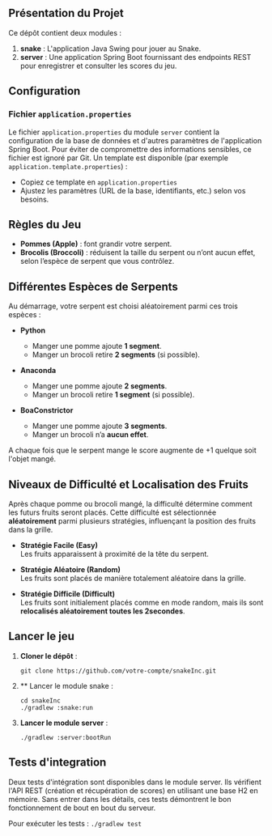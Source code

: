 ## Présentation du Projet

Ce dépôt contient deux modules :

1. **snake** : L'application Java Swing pour jouer au Snake.
2. **server** : Une application Spring Boot fournissant des endpoints REST pour enregistrer et consulter les scores du jeu.

## Configuration

### Fichier `application.properties`

Le fichier `application.properties` du module `server` contient la configuration de la base de données et d'autres paramètres de l'application Spring Boot. Pour éviter de compromettre des informations sensibles, ce fichier est ignoré par Git. Un template est disponible (par exemple `application.template.properties`) :  
- Copiez ce template en `application.properties`
- Ajustez les paramètres (URL de la base, identifiants, etc.) selon vos besoins.

## Règles du Jeu

- **Pommes (Apple)** : font grandir votre serpent.
- **Brocolis (Broccoli)** : réduisent la taille du serpent ou n’ont aucun effet, selon l’espèce de serpent que vous contrôlez.

## Différentes Espèces de Serpents

Au démarrage, votre serpent est choisi aléatoirement parmi ces trois espèces :

- **Python**  
  - Manger une pomme ajoute **1 segment**.
  - Manger un brocoli retire **2 segments** (si possible).

- **Anaconda**  
  - Manger une pomme ajoute **2 segments**.
  - Manger un brocoli retire **1 segment** (si possible).

- **BoaConstrictor**  
  - Manger une pomme ajoute **3 segments**.
  - Manger un brocoli n’a **aucun effet**.

A chaque fois que le serpent mange le score augmente de +1 quelque soit l'objet mangé.

## Niveaux de Difficulté et Localisation des Fruits

Après chaque pomme ou brocoli mangé, la difficulté détermine comment les futurs fruits seront placés. Cette difficulté est sélectionnée **aléatoirement** parmi plusieurs stratégies, influençant la position des fruits dans la grille.

- **Stratégie Facile (Easy)**  
  Les fruits apparaissent à proximité de la tête du serpent.

- **Stratégie Aléatoire (Random)**  
  Les fruits sont placés de manière totalement aléatoire dans la grille.
  
- **Stratégie Difficile (Difficult)**  
  Les fruits sont initialement placés comme en mode random, mais ils sont **relocalisés aléatoirement toutes les 2secondes**.


## Lancer le jeu

1. **Cloner le dépôt** :

   ```git clone https://github.com/votre-compte/snakeInc.git```
   
3. ** Lancer le module snake :
   
   ```
   cd snakeInc
   ./gradlew :snake:run
   ```
  
5. **Lancer le module server** :
   
   ```
   ./gradlew :server:bootRun
   ```
   
## Tests d'integration

Deux tests d'intégration sont disponibles dans le module server. Ils vérifient l'API REST (création et récupération de scores) en utilisant une base H2 en mémoire. Sans entrer dans les détails, ces tests démontrent le bon fonctionnement de bout en bout du serveur.

Pour exécuter les tests : ```./gradlew test```

